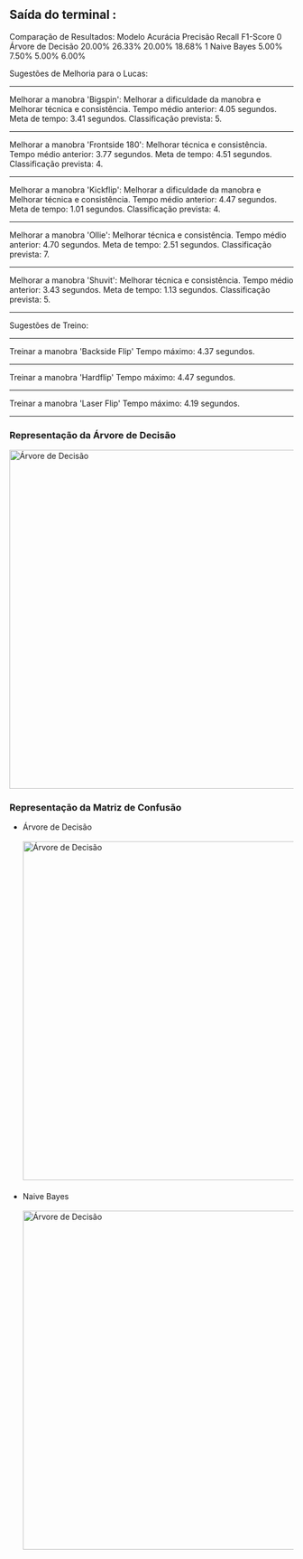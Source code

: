 ## Saída do terminal :

Comparação de Resultados:
              Modelo Acurácia Precisão  Recall F1-Score
0  Árvore de Decisão   20.00%   26.33%  20.00%   18.68%
1        Naive Bayes    5.00%    7.50%   5.00%    6.00%

Sugestões de Melhoria para o Lucas:
_____________________________________________________________________________________________________
Melhorar a manobra 'Bigspin': Melhorar a dificuldade da manobra e Melhorar técnica e consistência.
Tempo médio anterior: 4.05 segundos.
Meta de tempo: 3.41 segundos.
Classificação prevista: 5.
_____________________________________________________________________________________________________
Melhorar a manobra 'Frontside 180': Melhorar técnica e consistência.
Tempo médio anterior: 3.77 segundos.
Meta de tempo: 4.51 segundos.
Classificação prevista: 4.
_____________________________________________________________________________________________________
Melhorar a manobra 'Kickflip': Melhorar a dificuldade da manobra e Melhorar técnica e consistência.
Tempo médio anterior: 4.47 segundos.
Meta de tempo: 1.01 segundos.
Classificação prevista: 4.
_____________________________________________________________________________________________________
Melhorar a manobra 'Ollie': Melhorar técnica e consistência.
Tempo médio anterior: 4.70 segundos.
Meta de tempo: 2.51 segundos.
Classificação prevista: 7.
_____________________________________________________________________________________________________
Melhorar a manobra 'Shuvit': Melhorar técnica e consistência.
Tempo médio anterior: 3.43 segundos.
Meta de tempo: 1.13 segundos.
Classificação prevista: 5.

-----------------------------------------------------------------------------------------------------

Sugestões de Treino:
_____________________________________________________________________________________________________
Treinar a manobra 'Backside Flip'
Tempo máximo: 4.37 segundos.
_____________________________________________________________________________________________________
Treinar a manobra 'Hardflip'
Tempo máximo: 4.47 segundos.
_____________________________________________________________________________________________________
Treinar a manobra 'Laser Flip'
Tempo máximo: 4.19 segundos.
_____________________________________________________________________________________________________

<html>
<h3>Representação da Árvore de Decisão</h3>

   <img src="https://lh3.googleusercontent.com/pw/AP1GczOn-aO7H6NZFqK8HVdDzg8eOdgeHjkaLd2qxrzzYkHrMmP6gUqyzWD-D82de2o0K2exTvpvARkSZbaqc-JkJ0-hnoLMmfNegfqgIf11shyVsIo9Dv308R3dqj1ij2Ygcl3q9rpS1h6jM-2pQQMR7vA1=w1536-h850-s-no-gm?authuser=0" alt="Árvore de Decisão" border="0" width="600"/>
<h3>Representação da Matriz de Confusão</h3>

<ul>
    <li>Árvore de Decisão <br><br>
        <img src="https://lh3.googleusercontent.com/pw/AP1GczP3hcWdsbOz5SoCFoHY5aIfisdL3gTYEN8KbN9wd6b8ofLs5LIClTqbehNsOyADrLV13FjGItJptj4VDKfRulA_mifBRVexVkwtH8K-nY3-I-5tFn9VKHYiNjmcUzCh37-yUpRPpTd7nd5gLj0s3cTV=w640-h480-s-no-gm?authuser=0" alt="Árvore de Decisão" border="0" width="600"/> <br> <br>
    </li>
    <li>Naive Bayes <br><br>
        <img src="https://lh3.googleusercontent.com/pw/AP1GczP3hcWdsbOz5SoCFoHY5aIfisdL3gTYEN8KbN9wd6b8ofLs5LIClTqbehNsOyADrLV13FjGItJptj4VDKfRulA_mifBRVexVkwtH8K-nY3-I-5tFn9VKHYiNjmcUzCh37-yUpRPpTd7nd5gLj0s3cTV=w640-h480-s-no-gm?authuser=0" alt="Árvore de Decisão" border="0" width="600"/>
    </li>
</ul>

</html>
